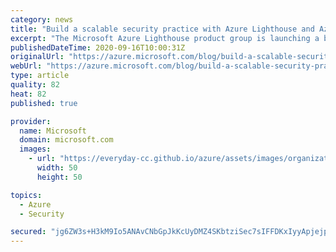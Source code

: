 ```yaml
---
category: news
title: "Build a scalable security practice with Azure Lighthouse and Azure Sentinel"
excerpt: "The Microsoft Azure Lighthouse product group is launching a blog series Azure Lighthouse covering areas where we are investing to make our service provider partners and enterprise customers successful with Azure."
publishedDateTime: 2020-09-16T10:00:31Z
originalUrl: "https://azure.microsoft.com/blog/build-a-scalable-security-practice-with-azure-lighthouse-and-azure-sentinel/"
webUrl: "https://azure.microsoft.com/blog/build-a-scalable-security-practice-with-azure-lighthouse-and-azure-sentinel/"
type: article
quality: 82
heat: 82
published: true

provider:
  name: Microsoft
  domain: microsoft.com
  images:
    - url: "https://everyday-cc.github.io/azure/assets/images/organizations/microsoft.com-50x50.jpg"
      width: 50
      height: 50

topics:
  - Azure
  - Security

secured: "jg6ZW3s+H3kM9Io5ANAvCNbGpJkKcUyDMZ4SKbtziSec7sIFFDKxIyyApjejp42ubjC1v4AYBxnRT88i1/yq9Rhfts554UZydIcM353DYDQfb7XZM/1xPo72DXjAx/4Tn4tflwNJTM/vLUzgxQh6dUM2kBWhPMgJC2VmQESxWt0U4THSnQoaqldjx3yzjWhV/YQad8H/7Bh9s19LfheQ6cqH1vgcDVZoVfCDg352faqAG8qvQGK5anuXuNYwvMQ4Ih3Rp0t0ozAizFR1fAIVQcm+d4UlyJHM7Hpt89gCOM0i4VcqI+WOYK6uaJA7xHxVU2IIuaV6wbw78gR/5qfRcyD7rdt+TzR+We9I3HM+Iso=;MegXkl+ZO7/sEjYDX/Ua0w=="
---
```


